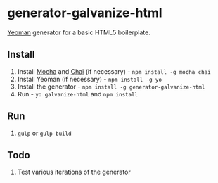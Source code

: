# generator-galvanize-html

[Yeoman](http://yeoman.io) generator for a basic HTML5 boilerplate.

## Install

1. Install [Mocha](http://mochajs.org/) and [Chai](http://chaijs.com/) (if necessary) - `npm install -g mocha chai`
1. Install Yeoman (if necessary) - `npm install -g yo`
1. Install the generator - `npm install -g generator-galvanize-html`
1. Run - `yo galvanize-html` and `npm install`

## Run

1. `gulp` or `gulp build`

## Todo

1. Test various iterations of the generator
